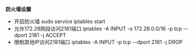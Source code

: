 **防火墙设置**
- 开启防火墙
sudo service iptables start
- 允许172.28网段访问2181端口
iptables -A INPUT -s 172.28.0.0/16 -p tcp --dport 2181 -j ACCEPT
- 限制其他IP访问2181端口
iptables -A INPUT -p tcp --dport 2181 -j DROP
